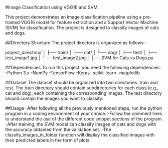 #Image Classification using VGG16 and SVM

This project demonstrates an image classification pipeline using a pre-trained VGG16 model for feature extraction and a Support Vector Machine (SVM) for classification. The project is designed to classify images of cats and dogs.

##Directory Structure
The project directory is organized as follows:

project_directory/
│
├── train/
│   ├── cat/
│   └── dog/
│
├── test/
│   ├── test_image1.jpg
│   └── test_image2.jpg
│
├── SVM for Cats vs Dogs.py

##Dependencies
To run this project, you need the following dependencies:
-Python 3.x
-NumPy
-TensorFlow
-Keras
-scikit-learn
-matplotlib

##Dataset
The dataset should be organized into two directories: train and test. The train directory should contain subdirectories for each class (e.g., cat and dog), each containing the corresponding images. The test directory should contain the images you want to classify.

##Usage
-After following all the previously mentioned steps, run the python program in a coding environment of your choice.
-Follow the comment lines to understand the use of the different code snippet sections of the program.
-After training, the SVM model can classify images of cats and dogs with the accuracy obtained from the validation set.
-The classify_images_in_folder function will display the classified images with their predicted labels in the form of plots.
